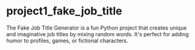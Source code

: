 # project1_fake_job_title
The Fake Job Title Generator is a fun Python project that creates unique and imaginative job titles by mixing random words. It's perfect for adding humor to profiles, games, or fictional characters.
